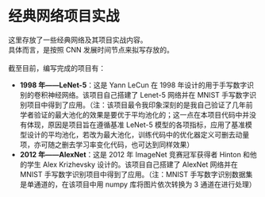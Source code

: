 # 经典网络项目实战
这里存放了一些经典网络及其项目实战内容。</br>
具体而言，是按照 CNN 发展时间节点来拟写存放的。</br>
</br>
截至目前，编写完成的项目有：</br>
 - <b>1998 年——LeNet-5</b>：这是 Yann LeCun 在 1998 年设计的用于手写数字识别的卷积神经网络。该项目自己搭建了 Lenet-5 网络并在 MNIST 手写数字识别项目中得到了应用。（注：该项目最令我印象深刻的是我自己验证了几年前学者验证的最大池化的效果是要优于平均池化的；这一点在本项目代码中并没有体现，原因是项目旨在遵循基准 LeNet-5 模型的各项指标，应用了基准模型设计的平均池化，若改为最大池化，训练代码中的优化器定义可删去动量项，亦可随之删去学习率变化代码，也可达到同样效果）
 - <b>2012 年——AlexNet</b>：这是 2012 年 ImageNet 竞赛冠军获得者 Hinton 和他的学生 Alex Krizhevsky 设计的。该项目自己搭建了 AlexNet 网络并在 MNIST 手写数字识别项目中得到了应用。（注：MNIST 手写数字识别数据集是单通道的，在该项目中用 numpy 库将图片依次转换为 3 通道在进行处理）

</br>
